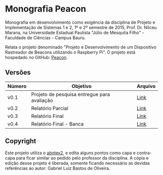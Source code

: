 # Monografia Peacon

Monografia em desenvolvimento como exigência da disciplina de Projeto e Implementação de Sistemas 1 e 2, 1º e 2º semestre de 2015, Prof. Dr. Nilceu Marana, na Universidade Estadual Paulista "Júlio de Mesquita Filho" - Faculdade de Ciências - Campus Bauru.

Relata o projeto denominado "Projeto e Desenvolvimento de um Dispositivo Rastreador de Beacons utilizando o Raspberry Pi". O projeto está hospedado no GitHub: [Peacon](https://github.com/gabrielboliveira/peacon).

## Versões

| Número | Objetivo | Arquivo |
| ------ | -------- | ------- |
| v0.1 | Projeto de pesquisa entregue para avaliação | [Link](https://github.com/gabrielboliveira/Monografia-Peacon/raw/4c547ca085d6b837a7e838cc99305f4a8f63b0fe/gabriel.pdf) |
| v0.2 | Relatório Parcial | [Link](https://github.com/gabrielboliveira/Monografia-Peacon/raw/d7f0c5c8fb23a78f39741d5c461e8be90b76698a/gabriel.pdf) |
| v0.3 | Relatório Final | [Link](https://github.com/gabrielboliveira/Monografia-Peacon/raw/41fab2036ec96c0930023d4ecbbacddc916a454f/monografia.pdf) |
| v0.4 | Relatório Final - Banca | [Link](https://github.com/gabrielboliveira/Monografia-Peacon/raw/445dc19d53e3addcc76b8752d86b75430a7b2a61/monografia.pdf) |

## Copyright

Este projeto utiliza o [abntex2](https://github.com/abntex/abntex2), e edita alguns pontos como capa e contra-capa para ficar similar ao pedido pelo professor da disciplina. A cópia e edição desse projeto é liberada, somente ficando necessário as devidas referências ao autor: Gabriel Luiz Bastos de Oliveira. 

